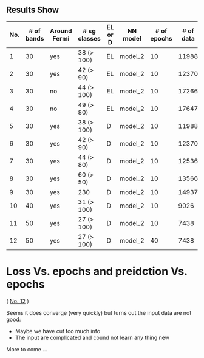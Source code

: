 ## Results Show

| No.| # of bands | Around Fermi| # sg classes| EL or D| NN model| # of epochs | # of data | Results|
|----|------------|-------------|-------------|--------|---------|-------------|-----------|--------|
| 1 | 30 | yes | 38 (> 100)| EL | model_2 | 10 | 11988 | 61.8% |
| 2 | 30 | yes | 42 (> 90) | EL | model_2 | 10 | 12370 | 62% |
| 3 | 30 | no | 44 (> 100) | EL | model_2 | 10 | 17266 | 70% |
| 4 | 30 | no| 49 (> 80) | EL | model_2 | 10 |  17647 | 66% |
| 5 | 30 | yes | 38 (> 100) | D | model_2 | 10| 11988 | 73.7% |
| 6 | 30 | yes | 42 (> 90) | D | model_2 | 10 | 12370 | 75.6% |
| 7 | 30 | yes | 44 (> 80) | D | model_2 | 10 | 12536 | 74.4%|
| 8 | 30 | yes | 60 (> 50) | D | model_2 | 10 | 13566 | 72.2%|
|9 | 30 | yes | 230 | D| model_2 | 10 | 14937 | 63.4%|
| 10 | 40 | yes | 31 (> 100) | D | model_2 | 10 | 9026 | 72.3% |
| 11 | 50 | yes | 27 (> 100) | D | model_2 | 10 | 7438 | 76.5% |
| 12 | 50 | yes | 27 (> 100) | D | model_2 | 40 | 7438 | ~78% | 

# Loss Vs. epochs and preidction Vs. epochs
( [No. 12](./hw_input_5_40epochs) )

Seems it does converge (very quickly) but turns out the input data are not good:
 - Maybe we have cut too much info
 - The input are complicated and cound not learn any thing new

More to come ...

